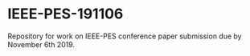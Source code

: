 # IEEE-PES-191106
Repository for work on IEEE-PES conference paper submission due by November 6th 2019.
